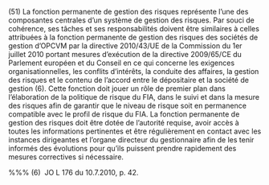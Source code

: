 (51) La fonction permanente de gestion des risques représente l’une des composantes centrales d’un système de gestion des risques. Par souci de cohérence, ses tâches et ses responsabilités doivent être similaires à celles attribuées à la fonction permanente de gestion des risques des sociétés de gestion d’OPCVM par la directive 2010/43/UE de la Commission du 1er juillet 2010 portant mesures d’exécution de la directive 2009/65/CE du Parlement européen et du Conseil en ce qui concerne les exigences organisationnelles, les conflits d’intérêts, la conduite des affaires, la gestion des risques et le contenu de l’accord entre le dépositaire et la société de gestion (6). Cette fonction doit jouer un rôle de premier plan dans l’élaboration de la politique de risque du FIA, dans le suivi et dans la mesure des risques afin de garantir que le niveau de risque soit en permanence compatible avec le profil de risque du FIA. La fonction permanente de gestion des risques doit être dotée de l’autorité requise, avoir accès à toutes les informations pertinentes et être régulièrement en contact avec les instances dirigeantes et l’organe directeur du gestionnaire afin de les tenir informés des évolutions pour qu’ils puissent prendre rapidement des mesures correctives si nécessaire.

%%% (6)  JO L 176 du 10.7.2010, p. 42.